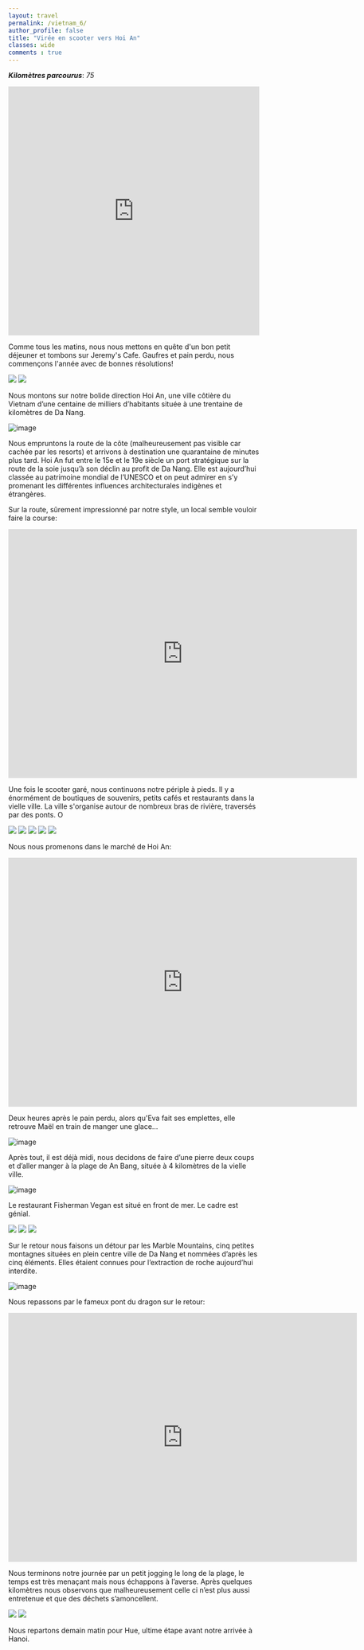 ```yaml
---
layout: travel
permalink: /vietnam_6/
author_profile: false
title: "Virée en scooter vers Hoi An"
classes: wide
comments : true
---
```


<!-- jQuery 1.8 or later, 33 KB -->
<script src="https://ajax.googleapis.com/ajax/libs/jquery/1.11.1/jquery.min.js"></script>

<!-- Fotorama from CDNJS, 19 KB -->
<link  href="https://cdnjs.cloudflare.com/ajax/libs/fotorama/4.6.4/fotorama.css" rel="stylesheet">
<script src="https://cdnjs.cloudflare.com/ajax/libs/fotorama/4.6.4/fotorama.js"></script>

***Kilomètres parcourus***: *75*

<iframe src="https://www.google.com/maps/d/u/0/embed?mid=1GhYNqCM-bUubrKWhQkjWQX8MSsMh8VLX" width="100%" height="500" frameBorder="0"></iframe>

<br>

Comme tous les matins, nous nous mettons en quête d'un bon petit déjeuner et tombons sur Jeremy's Cafe. Gaufres et pain perdu, nous commençons l'année avec de bonnes résolutions!

<div class="fotorama">
  <img src="https://drive.google.com/uc?id=1s0h1cRzaDCq80bDr7nrZSrjruUvUen6N">
  <img src="https://drive.google.com/uc?id=1GLLTP85WA8wz3vPcRD99Enq9CW1flhny">
</div>

Nous montons sur notre bolide direction Hoi An, une ville côtière du Vietnam d’une centaine de milliers d’habitants située à une trentaine de kilomètres de Da Nang. 

![image](https://drive.google.com/uc?id=1A3I-b9U1I2qXR0UZKmvDBy0p-E67x8UQ)

Nous empruntons la route de la côte (malheureusement pas visible car cachée par les resorts) et arrivons à destination une quarantaine de minutes plus tard. Hoi An fut entre le 15e et le 19e siècle un port stratégique sur la route de la soie jusqu’à son déclin au profit de Da Nang. Elle est aujourd’hui classée au patrimoine mondial de l’UNESCO et on peut admirer en s’y promenant les différentes influences architecturales indigènes et étrangères. 

Sur la route, sûrement impressionné par notre style, un local semble vouloir faire la course:

<iframe width="700" height="500" src="https://www.youtube.com/embed/Fhh8nU-TP9I" frameborder="0" allow="accelerometer; autoplay; encrypted-media; gyroscope; picture-in-picture" allowfullscreen></iframe>

<br>

Une fois le scooter garé, nous continuons notre périple à pieds. Il y a énormément de boutiques de souvenirs, petits cafés et restaurants dans la vielle ville. La ville s'organise autour de nombreux bras de rivière, traversés par des ponts. O

<div class="fotorama">
  <img src="https://drive.google.com/uc?id=1WPjHVopui-Sxt6m_rCa9b3bdfApVw18w">
  <img src="https://drive.google.com/uc?id=1l0grN2IhoTLQDXB7Hr4sZUhOMi_LDFXB">
  <img src="https://drive.google.com/uc?id=1c6ZGsRewdv69V0LPrijmMl9iTW39jbSu">
  <img src="https://drive.google.com/uc?id=10tiZraea8fvvDCrsznpG3NburvbkI8G8">
  <img src="https://drive.google.com/uc?id=1r_lNWg0Tik1iKUskPlOAqjK5PXyfgdW0">
</div>

Nous nous promenons dans le marché de Hoi An:

<iframe width="700" height="500" src="https://www.youtube.com/embed/vO06RQmTzws" frameborder="0" allow="accelerometer; autoplay; encrypted-media; gyroscope; picture-in-picture" allowfullscreen></iframe>

<br>

Deux heures après le pain perdu, alors qu'Eva fait ses emplettes, elle retrouve Maël en train de manger une glace...

![image](https://drive.google.com/uc?id=16DLg3cjxfDZSbA09HxWt3Qw_C8drq6SO)

Après tout, il est déjà midi, nous decidons de faire d’une pierre deux coups et d’aller manger à la plage de An Bang, située à 4 kilomètres de la vielle ville.

![image](https://drive.google.com/uc?id=15gwZ__zxIdefxay5PhQm6hLExxPlnCh2)

Le restaurant Fisherman Vegan est situé en front de mer. Le cadre est génial.

<div class="fotorama">
  <img src="https://drive.google.com/uc?id=1rcG3NmSi2ux3RUdWvPNVm-murRQWYls3">
  <img src="https://drive.google.com/uc?id=1SmtJWt4ewHF3Wy85IApehY6vGdYM3fPf">
  <img src="https://drive.google.com/uc?id=1WmadbHCGlfO7OK0RulVRbggOA9vCxDy8">
</div>

Sur le retour nous faisons un détour par les Marble Mountains, cinq petites montagnes situées en plein centre ville de Da Nang et nommées d’après les cinq éléments. Elles étaient connues pour l’extraction de roche aujourd’hui interdite. 

![image](https://drive.google.com/uc?id=1J0ZI3khVRdH7_kZzeNCM1bjQl6RiKy-K)

Nous repassons par le fameux pont du dragon sur le retour:

<iframe width="700" height="500" src="https://www.youtube.com/embed/WoWhYZ_BEsA" frameborder="0" allow="accelerometer; autoplay; encrypted-media; gyroscope; picture-in-picture" allowfullscreen></iframe>

<br>

Nous terminons notre journée par un petit jogging le long de la plage, le temps est très menaçant mais nous échappons à l’averse. Après quelques kilomètres nous observons que malheureusement celle ci n’est plus aussi entretenue et que des déchets s’amoncellent.

<div class="fotorama">
  <img src="https://drive.google.com/uc?id=1gcmZWxWSak2tUGlETeeERR4zMKIXjizm">
  <img src="https://drive.google.com/uc?id=15sO1nk-0pmFCQ4D_AsAjYb9q5A_BZfz-">
</div>

Nous repartons demain matin pour Hue, ultime étape avant notre arrivée à Hanoi.